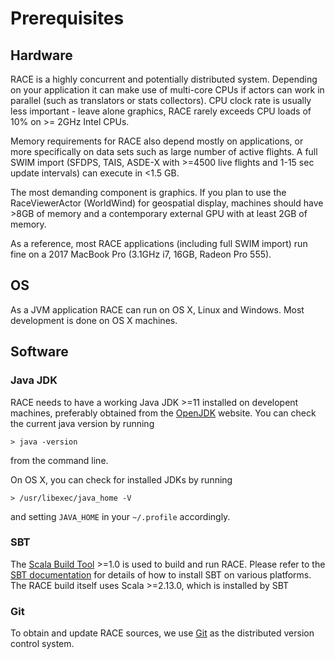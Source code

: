 # Prerequisites

## Hardware

RACE is a highly concurrent and potentially distributed system. Depending on your application
it can make use of multi-core CPUs if actors can work in parallel (such as translators or
stats collectors). CPU clock rate is usually less important - leave alone graphics, RACE rarely
exceeds CPU loads of 10% on >= 2GHz Intel CPUs.

Memory requirements for RACE also depend mostly on applications, or more specifically on data
sets such as large number of active flights. A full SWIM import (SFDPS, TAIS, ASDE-X with >=4500
live flights and 1-15 sec update intervals) can execute in <1.5 GB.

The most demanding component is graphics. If you plan to use the RaceViewerActor (WorldWind) for
geospatial display, machines should have >8GB of memory and a contemporary external GPU with 
at least 2GB of memory.

As a reference, most RACE applications (including full SWIM import) run fine on a 2017 MacBook Pro
(3.1GHz i7, 16GB, Radeon Pro 555).

## OS
As a JVM application RACE can run on OS X, Linux and Windows. Most development is done on OS X
machines.

## Software

### Java JDK
RACE needs to have a working Java JDK >=11 installed on developent machines,
preferably obtained from the [OpenJDK] website. You can check the current
java version by running

    > java -version

from the command line.

On OS X, you can check for installed JDKs by running

    > /usr/libexec/java_home -V

and setting `JAVA_HOME` in your `~/.profile` accordingly.

### SBT
The [Scala Build Tool][sbt] >=1.0 is used to build and run RACE. Please refer
to the [SBT documentation][sbt-install] for details of how to install SBT on
various platforms. The RACE build itself uses Scala >=2.13.0, which is installed
by SBT

### Git
To obtain and update RACE sources, we use [Git][git] as the distributed version
control system.


[OpenJDK]: https://jdk.java.net
[sbt]: http://www.scala-sbt.org/
[sbt-install]: http://www.scala-sbt.org/0.13/tutorial/index.html
[git]: https://git-scm.com/
